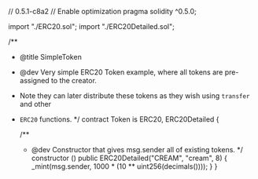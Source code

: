 
// 0.5.1-c8a2
// Enable optimization
pragma solidity ^0.5.0;

import "./ERC20.sol";
import "./ERC20Detailed.sol";

/**
 * @title SimpleToken
 * @dev Very simple ERC20 Token example, where all tokens are pre-assigned to the creator.
 * Note they can later distribute these tokens as they wish using `transfer` and other
 * `ERC20` functions.
 */
contract Token is ERC20, ERC20Detailed {

    /**
     * @dev Constructor that gives msg.sender all of existing tokens.
     */
    constructor () public ERC20Detailed("CREAM", "cream", 8) {
        _mint(msg.sender, 1000 * (10 ** uint256(decimals())));
    }
}
